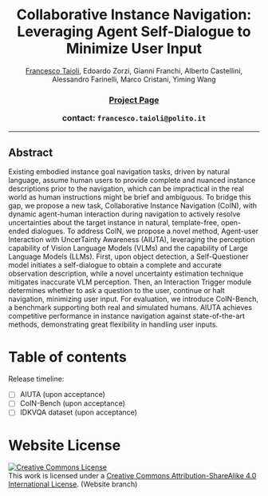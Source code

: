 
<h1 align="center">
Collaborative Instance Navigation:
Leveraging Agent Self-Dialogue to Minimize User Input
</h1>

<div>
    <p align="center">
    <a href='https://francescotaioli.github.io/' target='_blank'>Francesco Taioli</a>,
    Edoardo Zorzi,
    Gianni Franchi,
    Alberto Castellini, Alessandro Farinelli, Marco Cristani, Yiming Wang
    </p>
</div>

<h3 align="center">
<!-- <a href="">Paper</a> | -->
 <!-- <a href="">Video</a> | -->
 <!-- Accepted to
  <a href=""></a></h3> -->

<div align="center">
  <strong><a href="https://intelligolabs.github.io/CoIN">Project Page</a></strong>
</div>


<p align="center">
contact: <code>francesco.taioli@polito.it</code>
</p>
<hr>

<!-- > [!IMPORTANT]
> Consider citing our paper:
> ```BibTeX

>   ``` -->


## Abstract
Existing embodied instance goal navigation tasks, driven by natural language, assume human users to provide complete and nuanced instance descriptions prior to the navigation, which can be impractical in the real world as human instructions might be brief and ambiguous. To bridge this gap, we propose a new task, Collaborative Instance Navigation (CoIN), with dynamic agent-human interaction during navigation to actively resolve uncertainties about the target instance in natural, template-free, open-ended dialogues. To address CoIN, we propose a novel method, Agent-user Interaction with UncerTainty Awareness (AIUTA), leveraging the perception capability of Vision Language Models (VLMs) and the capability of Large Language Models (LLMs). First, upon object detection, a Self-Questioner model initiates a self-dialogue to obtain a complete and accurate observation description, while a novel uncertainty estimation technique mitigates inaccurate VLM perception. Then, an Interaction Trigger module determines whether to ask a question to the user, continue or halt navigation, minimizing user input. For evaluation, we introduce CoIN-Bench, a benchmark supporting both real and simulated humans. AIUTA achieves competitive performance in instance navigation against state-of-the-art methods, demonstrating great flexibility in handling user inputs.

Table of contents
=================
Release timeline:
- [ ] AIUTA (upon acceptance)
- [ ] CoIN-Bench (upon acceptance)
- [ ] IDKVQA dataset (upon acceptance)

# Website License
<a rel="license" href="http://creativecommons.org/licenses/by-sa/4.0/"><img alt="Creative Commons License" style="border-width:0" src="https://i.creativecommons.org/l/by-sa/4.0/88x31.png" /></a><br />This work is licensed under a <a rel="license" href="http://creativecommons.org/licenses/by-sa/4.0/">Creative Commons Attribution-ShareAlike 4.0 International License</a>. (Website branch)
